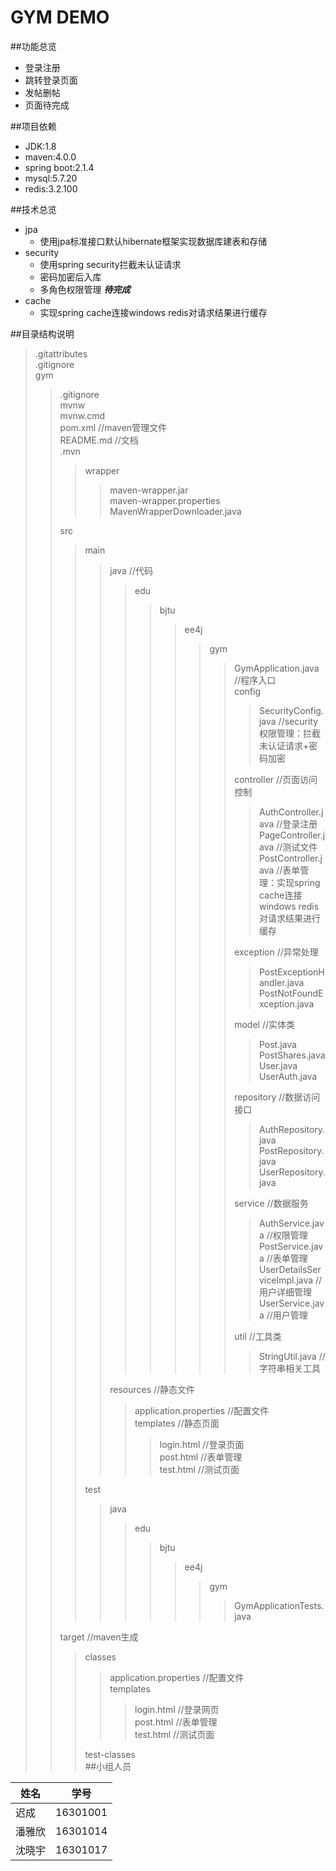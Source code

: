 GYM DEMO
===========================
##功能总览
* 登录注册
* 跳转登录页面
* 发帖删帖
* 页面待完成

##项目依赖
* JDK:1.8
* maven:4.0.0
* spring boot:2.1.4
* mysql:5.7.20
* redis:3.2.100

##技术总览
* jpa
    * 使用jpa标准接口默认hibernate框架实现数据库建表和存储
* security
    * 使用spring security拦截未认证请求
    * 密码加密后入库
    * 多角色权限管理 ***待完成***
* cache
    * 实现spring cache连接windows redis对请求结果进行缓存
    
##目录结构说明  
> .gitattributes  
> .gitignore  
> gym   
>> .gitignore  
>> mvnw  
>> mvnw.cmd  
>> pom.xml                                                       //maven管理文件  
>> README.md                                                     //文档      
>> .mvn  
>>> wrapper  
>>>> maven-wrapper.jar  
>>>> maven-wrapper.properties  
>>>> MavenWrapperDownloader.java   
>>  
>> src  
>>> main  
>>>> java                                                    //代码  
>>>>> edu  
>>>>>> bjtu  
>>>>>>> ee4j  
>>>>>>>> gym  
>>>>>>>>> GymApplication.java                 //程序入口  
>>>>>>>>> config  
>>>>>>>>>> SecurityConfig.java             //security权限管理：拦截未认证请求+密码加密    
>>>>>>>>>
>>>>>>>>> controller                           //页面访问控制  
>>>>>>>>>> AuthController.java             //登录注册  
>>>>>>>>>> PageController.java             //测试文件  
>>>>>>>>>> PostController.java             //表单管理：实现spring cache连接windows redis对请求结果进行缓存  
>>>>>>>>>
>>>>>>>>> exception                            //异常处理  
>>>>>>>>>> PostExceptionHandler.java  
>>>>>>>>>> PostNotFoundException.java   
>>>>>>>>>
>>>>>>>>> model                                //实体类  
>>>>>>>>>> Post.java  
>>>>>>>>>> PostShares.java  
>>>>>>>>>> User.java  
>>>>>>>>>> UserAuth.java  
>>>>>>>>>
>>>>>>>>> repository                           //数据访问接口  
>>>>>>>>>> AuthRepository.java  
>>>>>>>>>> PostRepository.java  
>>>>>>>>>> UserRepository.java   
>>>>>>>>>
>>>>>>>>> service                              //数据服务  
>>>>>>>>>> AuthService.java                //权限管理  
>>>>>>>>>> PostService.java                //表单管理  
>>>>>>>>>> UserDetailsServiceImpl.java     //用户详细管理  
>>>>>>>>>> UserService.java                //用户管理    
>>>>>>>>>
>>>>>>>>> util                                 //工具类  
>>>>>>>>>> StringUtil.java                //字符串相关工具  
>>>> 
>>>> resources                                               //静态文件  
>>>>> application.properties                             //配置文件   
>>>>> templates                                           //静态页面  
>>>>>> login.html                                    //登录页面  
>>>>>> post.html                                     //表单管理  
>>>>>> test.html                                     //测试页面    
>>> 
>>> test  
>>>> java  
>>>>> edu  
>>>>>> bjtu  
>>>>>>> ee4j  
>>>>>>>> gym  
>>>>>>>>> GymApplicationTests.java   
>>
>> target                                                        //maven生成  
>>> classes  
>>>> application.properties                                //配置文件    
>>>> templates  
>>>>> login.html                                       //登录网页  
>>>>> post.html                                        //表单管理  
>>>>> test.html                                        //测试页面    
>>>
>>> test-classes                                                  
##小组人员

|姓名|学号|
|---|---|
|迟成|16301001|
|潘雅欣|16301014|
|沈晓宇|16301017|